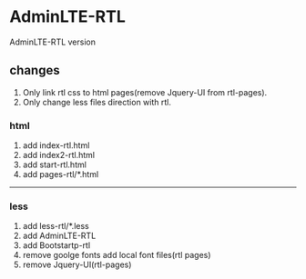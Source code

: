 # AdminLTE-RTL
AdminLTE-RTL version


## changes
1. Only link rtl css to html pages(remove Jquery-UI from rtl-pages).
2. Only change less files direction with rtl.


### html
1. add index-rtl.html
2. add index2-rtl.html
3. add start-rtl.html
4. add pages-rtl/*.html

----
### less
1. add less-rtl/*.less
2. add AdminLTE-RTL
3. add Bootstartp-rtl
4. remove goolge fonts add local font files(rtl pages)
5. remove Jquery-UI(rtl-pages)
